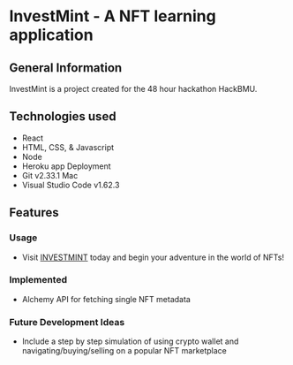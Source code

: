 # InvestMint - A NFT learning application

## General Information
InvestMint is a project created for the 48 hour hackathon HackBMU.

## Technologies used
* React
* HTML, CSS, & Javascript
* Node
* Heroku app Deployment
* Git v2.33.1 Mac
* Visual Studio Code v1.62.3

## Features
### Usage
* Visit [INVESTMINT](https://invest-mint.herokuapp.com/) today and begin your adventure in the world of NFTs!

### Implemented
* Alchemy API for fetching single NFT metadata

### Future Development Ideas
* Include a step by step simulation of using crypto wallet and navigating/buying/selling on a popular NFT marketplace



